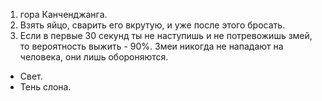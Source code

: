 1.  гора Канченджанга.
2. 	Взять яйцо, сварить его вкрутую, и уже после этого бросать.
3. 	Если в первые 30 секунд ты не наступишь и не потревожишь змей, то вероятность выжить - 90%. Змеи никогда не нападают на человека, они лишь обороняются.

- Свет.
- Тень слона.
